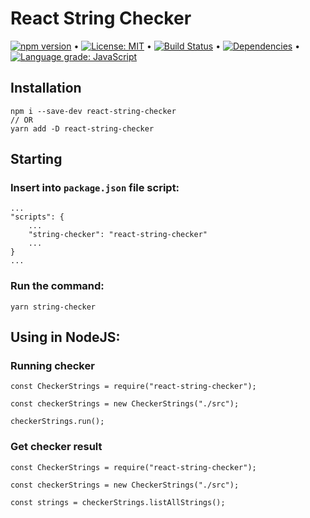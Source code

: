 # React String Checker

[![npm version](https://badge.fury.io/js/react-string-checker.svg)](https://badge.fury.io/js/react-string-checker) &bull; [![License: MIT](https://img.shields.io/badge/License-MIT-yellow.svg)](https://github.com/andrelmlins/react-string-checker/blob/master/LICENSE) &bull; [![Build Status](https://travis-ci.com/andrelmlins/react-string-checker.svg?branch=master)](https://travis-ci.com/andrelmlins/react-string-checker) &bull; [![Dependencies](https://david-dm.org/andrelmlins/react-string-checker.svg)](https://david-dm.org/andrelmlins/react-string-checker) &bull; [![Language grade: JavaScript](https://img.shields.io/lgtm/grade/javascript/g/andrelmlins/react-string-checker.svg?logo=lgtm&logoWidth=18)](https://lgtm.com/projects/g/andrelmlins/react-string-checker/context:javascript)

## Installation

```
npm i --save-dev react-string-checker
// OR
yarn add -D react-string-checker
```

## Starting

### Insert into `package.json` file script:

```
...
"scripts": {
    ...
    "string-checker": "react-string-checker"
    ...
}
...
```

### Run the command:

```
yarn string-checker
```

## Using in NodeJS:

### Running checker

```
const CheckerStrings = require("react-string-checker");

const checkerStrings = new CheckerStrings("./src");

checkerStrings.run();
```

### Get checker result

```
const CheckerStrings = require("react-string-checker");

const checkerStrings = new CheckerStrings("./src");

const strings = checkerStrings.listAllStrings();
```
